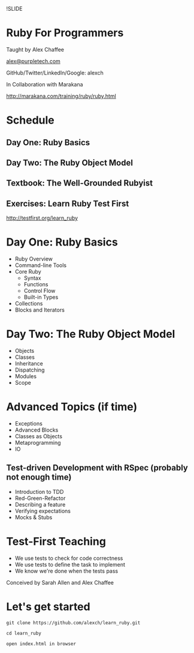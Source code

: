 !SLIDE
# Ruby For Programmers

Taught by Alex Chaffee

<alex@purpletech.com>

GitHub/Twitter/LinkedIn/Google: alexch

In Collaboration with Marakana

<http://marakana.com/training/ruby/ruby.html>

# Schedule

## Day One: Ruby Basics

## Day Two: The Ruby Object Model

## Textbook: The Well-Grounded Rubyist

## Exercises: Learn Ruby Test First
<http://testfirst.org/learn_ruby>

# Day One: Ruby Basics

* Ruby Overview
* Command-line Tools
* Core Ruby
  * Syntax
  * Functions
  * Control Flow
  * Built-in Types
* Collections
* Blocks and Iterators

# Day Two: The Ruby Object Model

* Objects
* Classes
* Inheritance
* Dispatching
* Modules
* Scope

# Advanced Topics (if time)

* Exceptions
* Advanced Blocks
* Classes as Objects
* Metaprogramming
* IO

## Test-driven Development with RSpec (probably not enough time)
* Introduction to TDD
* Red-Green-Refactor
* Describing a feature
* Verifying expectations
* Mocks & Stubs

# Test-First Teaching

* We use tests to check for code correctness
* We use tests to define the task to implement
* We know we're done when the tests pass

Conceived by Sarah Allen and Alex Chaffee

# Let's get started

    git clone https://github.com/alexch/learn_ruby.git

    cd learn_ruby

    open index.html in browser

